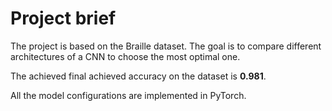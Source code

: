 # Project brief

The project is based on the Braille dataset. The goal is to compare different architectures of a CNN to choose the most optimal one. 

The achieved final achieved accuracy on the dataset is **0.981**.

All the model configurations are implemented in PyTorch.
